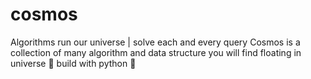 # cosmos

Algorithms run our universe | solve each and every query
Cosmos is a collection of many algorithm and data structure you will find floating in universe 🚀
build with python 🐍
